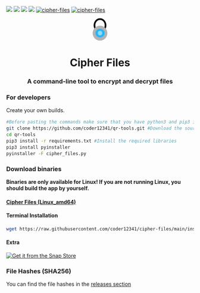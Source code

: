 [![](https://img.shields.io/badge/version-2.0-green)](https://github.com/coder12341/cipher-files/releases/tag/1.0.0)
![](https://img.shields.io/badge/license-GPLv3-blue)
![](https://img.shields.io/badge/language-Python3-red)
![](https://img.shields.io/badge/platform-Linux-lightgrey)
[![cipher-files](https://snapcraft.io/cipher-files/badge.svg)](https://snapcraft.io/cipher-files)
[![cipher-files](https://snapcraft.io/cipher-files/trending.svg?name=0)](https://snapcraft.io/cipher-files)

<p align='center'>
<img src=icon.png height="60">
<h1 align='center'>Cipher Files</h1>
</p>
<p align='center'>
</p>
<p align='center'>
  <h3 align='center'>A command-line tool to encrypt and decrypt files</h3>
</p>

### For developers

Create your own builds.

``` bash
#Before pasting the commands make sure that you have python3 and pip3 installed!
git clone https://github.com/coder12341/qr-tools.git #Download the source code
cd qr-tools
pip3 install -r requirements.txt #Install the required libraries
pip3 install pyinstaller
pyinstaller -F cipher_files.py
```

### Download binaries

**Binaries are only available for Linux! If you are not running Linux, you should build the app by yourself.**

#### [Cipher Files (Linux_amd64)](https://github.com/coder12341/cipher-files/releases/download/1.0.0/cipher-files_linux_amd64)

#### Terminal Installation
```bash
wget https://raw.githubusercontent.com/coder12341/cipher-files/main/install.sh && chmod +x install.sh && sudo ./install.sh && rm install.sh && echo Installed!
```

#### Extra
[![Get it from the Snap Store](https://snapcraft.io/static/images/badges/en/snap-store-black.svg)](https://snapcraft.io/cipher-files)


### File Hashes (SHA256)
You can find the file hashes in the [releases section](https://github.com/coder12341/cipher-files/releases/tag/1.0.0)
